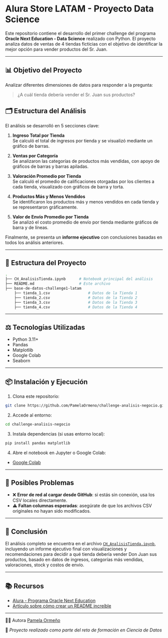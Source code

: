 # Alura Store LATAM - Proyecto Data Science

Este repositorio contiene el desarrollo del primer challenge del programa **Oracle Next Education - Data Science** realizado con Python. El proyecto analiza datos de ventas de 4 tiendas ficticias con el objetivo de identificar la mejor opción para vender productos del Sr. Juan.

---

## 📊 Objetivo del Proyecto

Analizar diferentes dimensiones de datos para responder a la pregunta:

> ¿A cuál tienda debería vender el Sr. Juan sus productos?

## 🗂️ Estructura del Análisis

El análisis se desarrolló en 5 secciones clave:

1. **Ingreso Total por Tienda**  
   Se calculó el total de ingresos por tienda y se visualizó mediante un gráfico de barras.

2. **Ventas por Categoría**  
   Se analizaron las categorías de productos más vendidas, con apoyo de gráficos de barras y barras apiladas.

3. **Valoración Promedio por Tienda**  
   Se calculó el promedio de calificaciones otorgadas por los clientes a cada tienda, visualizado con gráficos de barra y torta.

4. **Productos Más y Menos Vendidos**  
   Se identificaron los productos más y menos vendidos en cada tienda y se representaron gráficamente.

5. **Valor de Envío Promedio por Tienda**  
   Se analizó el costo promedio de envío por tienda mediante gráficos de barra y de líneas.

Finalmente, se presenta un **informe ejecutivo** con conclusiones basadas en todos los análisis anteriores.

---

## 🚷 Estructura del Proyecto

```bash
.
├── CH_AnalisisTienda.ipynb      # Notebook principal del análisis
├── README.md                    # Este archivo
├── base-de-datos-challenge1-latam
    ├── tienda_1.csv                 # Datos de la Tienda 1
    ├── tienda_2.csv                 # Datos de la Tienda 2
    ├── tienda_3.csv                 # Datos de la Tienda 3
    ├── tienda_4.csv                 # Datos de la Tienda 4

```

---

## ⚖️ Tecnologías Utilizadas

* Python 3.11+
* Pandas
* Matplotlib
* Google Colab
* Seaborn

---

## 📦 Instalación y Ejecución

1. Clona este repositorio:

```bash
git clone https://github.com/PamelaOrmeno/challenge-analisis-negocio.git
```

2. Accede al entorno:

```bash
cd challenge-analisis-negocio
```

3. Instala dependencias (si usas entorno local):

```bash
pip install pandas matplotlib
```

4. Abre el notebook en Jupyter o Google Colab:

* [Google Colab](https://colab.research.google.com/)

---

## 🚫 Posibles Problemas

* ❌ **Error de red al cargar desde GitHub**: si estás sin conexión, usa los CSV locales directamente.
* ⚠️ **Faltan columnas esperadas**: asegúrate de que los archivos CSV originales no hayan sido modificados.

---

## 📄 Conclusión

El análisis completo se encuentra en el archivo [`CH_AnalisisTienda.ipynb`](./CH_AnalisisTienda.ipynb), incluyendo un informe ejecutivo final con visualizaciones y recomendaciones para decidir a qué tienda debería vender Don Juan sus productos, basado en datos de ingresos, categorías más vendidas, valoraciones, stock y costos de envío.


---

## 📚 Recursos

* [Alura - Programa Oracle Next Education](https://www.aluracursos.com/)
* [Artículo sobre cómo crear un README increíble](https://www.aluracursos.com/blog/como-escribir-un-readme-increible-en-tu-github)

---

👩‍💻 Autora
[Pamela Ormeño](https://linkedin.com/in/pamelaormeno)

🚀 *Proyecto realizado como parte del reto de formación en Ciencia de Datos*
